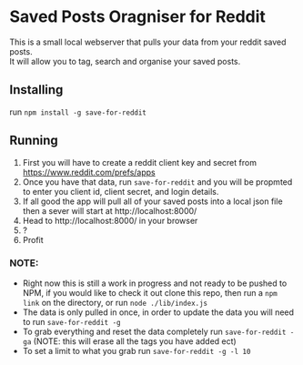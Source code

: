 # Saved Posts Oragniser for Reddit

This is a small local webserver that pulls your data from your reddit saved posts.  
It will allow you to tag, search and organise your saved posts.

## Installing

run `npm install -g save-for-reddit`

## Running

1. First you will have to create a reddit client key and secret from https://www.reddit.com/prefs/apps
2. Once you have that data, run `save-for-reddit` and you will be propmted to enter you client id, client secret, and login details.
3. If all good the app will pull all of your saved posts into a local json file then a sever will start at http://localhost:8000/
4. Head to http://localhost:8000/ in your browser
5. ?
6. Profit

### NOTE:

- Right now this is still a work in progress and not ready to be pushed to NPM, if you would like to check it out clone this repo, then run a `npm link` on the directory, or run `node ./lib/index.js`
- The data is only pulled in once, in order to update the data you will need to run `save-for-reddit -g`
- To grab everything and reset the data completely run `save-for-reddit -ga` (NOTE: this will erase all the tags you have added ect)
- To set a limit to what you grab run `save-for-reddit -g -l 10`
